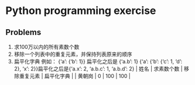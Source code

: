 # Python programming exercise
## Problems
1. 求100万以内的所有素数个数
2. 移除一个列表中的重复元素，并保持列表原来的顺序
3. 扁平化字典
例如：
{‘a’: {‘b’: 1}} 扁平化之后是 {‘a.b’: 1}
{‘a’: {‘b’: {‘c’: 1, ‘d’: 2}, ‘x’: 2}}扁平化之后是{‘a.x’: 2, ‘a.b.c’: 1, ‘a.b.d’: 2}
| 姓名 | 求素数个数 | 移除重复元素 | 扁平化字典 |
| 黄朝岗 | 0 | 100 | 100 |
